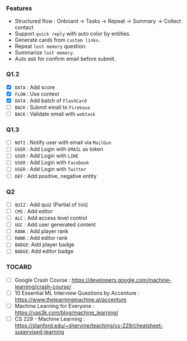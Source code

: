 ### Features
- Structured flow : Onboard -> Tasks -> Repeat -> Summary -> Collect contact
- Support `quick reply` with auto color by entities.
- Generate cards from `custom links`.
- Repeat `lost memory` question.
- Summarize `lost memory`.
- Auto ask for confirm email before submit.

### Q1.2
- [x] `DATA` : Add score
- [x] `FLOW` : Use context
- [x] `DATA` : Add batch of `FlashCard`
- [ ] `BACK` : Submit email to `Firebase`
- [ ] `BACK` : Validate email with `webtask`

### Q1.3
- [ ] `NOTI` : Notify user with email via `MailGun`
- [ ] `USER` : Add Login with `EMAIL` as token
- [ ] `USER` : Add Login with `LINE`
- [ ] `USER` : Add Login with `Facebook`
- [ ] `USER` : Add Login with `Twitter`
- [ ] `DEF`  : Add positive, negative entity

### Q2
- [ ] `QUIZ` : Add quiz (Partial of `SVG`)
- [ ] `CMS`  : Add editor
- [ ] `ALC`  : Add access level control
- [ ] `UGC`  : Add user generated content
- [ ] `RANK` : Add player rank 
- [ ] `RANK` : Add editor rank 
- [ ] `BADGE`: Add player badge 
- [ ] `BADGE`: Add editor badge 

### TOCARD
- [ ] Google Crash Course : https://developers.google.com/machine-learning/crash-course/
- [ ] 10 Essential ML Interview Questions by Accenture : https://www.thelearningmachine.ai/accenture
- [ ] Machine Learning for Everyone : https://vas3k.com/blog/machine_learning/
- [ ] CS 229 - Machine Learning : https://stanford.edu/~shervine/teaching/cs-229/cheatsheet-supervised-learning
